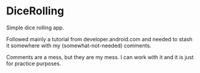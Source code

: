 # DiceRolling

Simple dice rolling app. 

Followed mainly a tutorial from developer.android.com and needed to stash it somewhere with my (somewhat-not-needed) comments.

Comments are a mess, but they are my mess. I can work with it and it is just for practice purposes.
